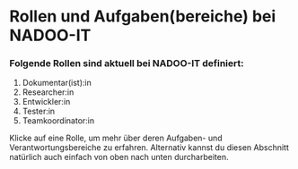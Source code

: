 # Rollen und Aufgaben(bereiche) bei NADOO-IT

<!--kurze Einleitung in das Thema, dann Auflistung der Rollen als Unterpunkte/Kapitel des Abschnitts-->

### Folgende Rollen sind aktuell bei NADOO-IT definiert:

1. Dokumentar(ist):in
2. Researcher:in
3. Entwickler:in
4. Tester:in <!--nicht sicher, ob bereits irgendwo definiert, sollte aber mit aufgenommen werden-->
5. Teamkoordinator:in

Klicke auf eine Rolle, um mehr über deren Aufgaben- und Verantwortungsbereiche zu erfahren.
Alternativ kannst du diesen Abschnitt natürlich auch einfach von oben nach unten durcharbeiten.
